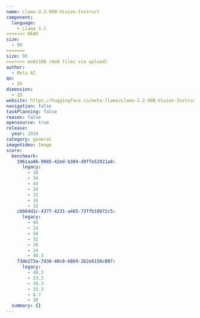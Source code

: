 ```yaml
---
name: Llama-3.2-90B-Vision-Instruct
component:
  language:
    - Llama 3.1
<<<<<<< HEAD
size:
  - 90
=======
size: 90
>>>>>>> ee01108 (Add files via upload)
author:
  - Meta AI
qa:
  - 2D
dimension:
  - 2D
website: https://huggingface.co/meta-llama/Llama-3.2-90B-Vision-Instruct
navigation: false
taskPlanning: false
reason: false
opensource: true
release:
  year: 2024
category: general
imageVideo: Image
score:
  benchmark:
    1961aa46-9085-42ed-b384-d9ffe52921a8:
      legacy:
        - 38
        - 34
        - 44
        - 28
        - 32
        - 16
        - 32
    cbb64d1c-4377-4231-a465-73ffb10972c5:
      legacy:
        - 94
        - 24
        - 50
        - 32
        - 28
        - 14
        - 40.3
    73de273a-7d38-40c0-b869-2b2e6156c897:
      legacy:
        - 48.3
        - 23.3
        - 38.3
        - 33.3
        - 6.7
        - 30
  summary: {}
---
```

